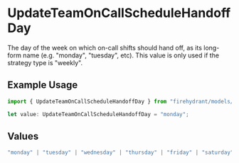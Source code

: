 # UpdateTeamOnCallScheduleHandoffDay

The day of the week on which on-call shifts should hand off, as its long-form name (e.g. "monday", "tuesday", etc). This value is only used if the strategy type is "weekly".

## Example Usage

```typescript
import { UpdateTeamOnCallScheduleHandoffDay } from "firehydrant/models/components";

let value: UpdateTeamOnCallScheduleHandoffDay = "monday";
```

## Values

```typescript
"monday" | "tuesday" | "wednesday" | "thursday" | "friday" | "saturday" | "sunday"
```